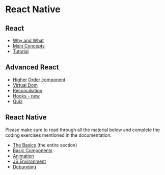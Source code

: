 # React Native

## React
* [Why and What](https://reactjs.org/blog/2013/06/05/why-react.html)
* [Main Concepts](https://react.dev/learn)
* [Tutorial](https://react.dev/learn/tutorial-tic-tac-toe#before-we-start-the-tutorial)

## Advanced React
* [Higher Order component](https://reactjs.org/docs/higher-order-components.html)
* [Virtual Dom](https://reactjs.org/docs/faq-internals.html#what-is-the-virtual-dom)
* [Reconciliation](https://react.dev/learn/preserving-and-resetting-state)
* [Hooks - new](https://react.dev/reference/react)
* [Quiz](https://goo.gl/forms/patln8QNQAXrpzh93)

## React Native

Please make sure to read through all the material below and complete the coding exercises mentioned in the documentation.

* [The Basics](https://facebook.github.io/react-native/docs/getting-started) (the entire section)
* [Basic Components](https://facebook.github.io/react-native/docs/components-and-apis)
* [Animation](https://facebook.github.io/react-native/docs/animations)
* [JS Environment](https://facebook.github.io/react-native/docs/javascript-environment)
* [Debugging](https://facebook.github.io/react-native/docs/debugging)
